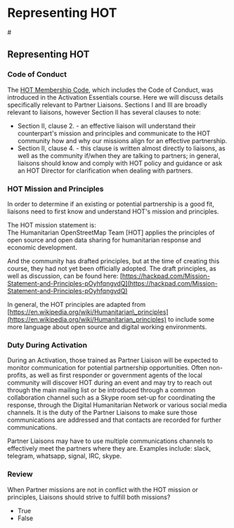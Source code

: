 # Representing HOT

\#

## Representing HOT

### Code of Conduct

The [HOT Membership Code](http://hotosm.org/sites/default/files/HOT_Membership_Code.pdf), which includes the Code of Conduct, was introduced in the Activation Essentials course. Here we will discuss details specifically relevant to Partner Liaisons. Sections I and III are broadly relevant to liaisons, however Section II has several clauses to note:

* Section II, clause 2. - an effective liaison will understand their counterpart's mission and principles and communicate to the HOT community how and why our missions align for an effective partnership.
* Section II, clause 4. - this clause is written almost directly to liaisons, as well as the community if/when they are talking to partners; in general, liaisons should know and comply with HOT policy and guidance or ask an HOT Director for clarification when dealing with partners.

### HOT Mission and Principles

In order to determine if an existing or potential partnership is a good fit, liaisons need to first know and understand HOT's mission and principles.

The HOT mission statement is:  
The Humanitarian OpenStreetMap Team \[HOT\] applies the principles of open source and open data sharing for humanitarian response and economic development.

And the community has drafted principles, but at the time of creating this course, they had not yet been officially adopted. The draft principles, as well as discussion, can be found here: [https://hackpad.com/Mission-Statement-and-Principles-pOyhfqngvdQ](https://hackpad.com/Mission-Statement-and-Principles-pOyhfqngvdQ)

In general, the HOT principles are adapted from [https://en.wikipedia.org/wiki/Humanitarian\_principles](https://en.wikipedia.org/wiki/Humanitarian_principles) to include some more language about open source and digital working environments.

### Duty During Activation

During an Activation, those trained as Partner Liaison will be expected to monitor communication for potential partnership opportunities. Often non-profits, as well as first responder or government agents of the local community will discover HOT during an event and may try to reach out through the main mailing list or be introduced through a common collaboration channel such as a Skype room set-up for coordinating the response, through the Digital Humanitarian Network or various social media channels. It is the duty of the Partner Liaisons to make sure those communications are addressed and that contacts are recorded for further communications.

Partner Liaisons may have to use multiple communications channels to effectively meet the partners where they are. Examples include: slack, telegram, whatsapp, signal, IRC, skype.

### Review

When Partner missions are not in conflict with the HOT mission or principles, Liaisons should strive to fulfill both missions?

* True
* False

